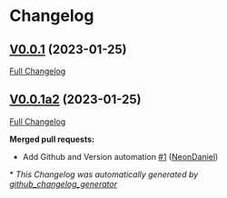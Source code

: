 # Changelog

## [V0.0.1](https://github.com/OpenVoiceOS/ovos-ocp-rss-plugin/tree/V0.0.1) (2023-01-25)

[Full Changelog](https://github.com/OpenVoiceOS/ovos-ocp-rss-plugin/compare/V0.0.1a2...V0.0.1)

## [V0.0.1a2](https://github.com/OpenVoiceOS/ovos-ocp-rss-plugin/tree/V0.0.1a2) (2023-01-25)

[Full Changelog](https://github.com/OpenVoiceOS/ovos-ocp-rss-plugin/compare/5f376eec108ff96aee6262e2cac3cb7e53ef113d...V0.0.1a2)

**Merged pull requests:**

- Add Github and Version automation [\#1](https://github.com/OpenVoiceOS/ovos-ocp-rss-plugin/pull/1) ([NeonDaniel](https://github.com/NeonDaniel))



\* *This Changelog was automatically generated by [github_changelog_generator](https://github.com/github-changelog-generator/github-changelog-generator)*
